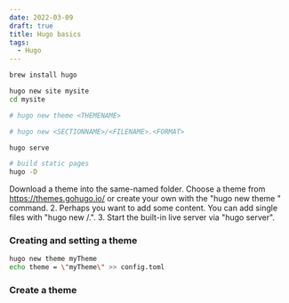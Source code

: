 ```yaml
---
date: 2022-03-09
draft: true
title: Hugo basics
tags:
  - Hugo
---
```


```bash
brew install hugo

hugo new site mysite
cd mysite

# hugo new theme <THEMENAME>

# hugo new <SECTIONNAME>/<FILENAME>.<FORMAT>

hugo serve

# build static pages
hugo -D
```

Download a theme into the same-named folder.
Choose a theme from https://themes.gohugo.io/ or
create your own with the "hugo new theme <THEMENAME>" command. 2. Perhaps you want to add some content. You can add single files
with "hugo new <SECTIONNAME>/<FILENAME>.<FORMAT>". 3. Start the built-in live server via "hugo server".

### Creating and setting a theme

```bash
hugo new theme myTheme
echo theme = \"myTheme\" >> config.toml
```

### Create a theme
